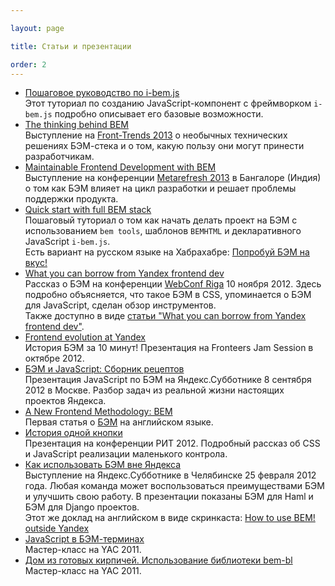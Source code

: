 ```yaml
---

layout: page

title: Статьи и презентации

order: 2
---
```


 * [Пошаговое руководство по
i-bem.js](http://ru.bem.info/tutorials/articles/bem-js-tutorial/)<br/>
Этот туториал по созданию JavaScript-компонент с фреймворком
`i-bem.js` подробно описывает его базовые возможности.
 * [The thinking behind BEM](https://vimeo.com/66474705)<br/>
Выступление на [Front-Trends 2013](http://2013.front-trends.com/) о необычных
технических решениях БЭМ-стека и о том, какую пользу они могут принести
разработчикам.
 * [Maintainable Frontend Development with
BEM](http://hasgeek.tv/metarefresh/2013/496-maintainable-frontend-development-with-bem)<br/>
Выступление на конференции [Metarefresh 2013](http://metarefresh.in/2013/) в
Бангалоре (Индия) о том как БЭМ влияет на цикл разработки и решает проблемы
поддержки продукта.
 * [Quick start with full BEM
stack](http://bem.info/articles/start-with-project-stub/)<br/>
Пошаговый туториал о том как начать делать проект на БЭМ с использованием `bem
tools`, шаблонов `BEMHTML` и декларативного JavaScript `i-bem.js`.<br/>
Есть вариант на русском языке на Хабрахабре: [Попробуй БЭМ на 
вкус!](http://habrahabr.ru/post/162385/)
 * [What you can borrow from Yandex frontend
dev](https://vimeo.com/53219242)<br/>
Рассказ о БЭМ на конференции [WebConf Riga](http://webconf.lv/) 10 ноября 2012.
Здесь подробно объясняется, что такое БЭМ в CSS, упоминается о БЭМ для
JavaScript, сделан обзор инструментов.<br/>
Также доступно в виде [статьи "What you can borrow from Yandex frontend
dev"](http://bem.info/articles/yandex-frontend-dev/).
 * [Frontend evolution at Yandex](https://vimeo.com/51897014)<br/>
История БЭМ за 10 минут! Презентация на Fronteers Jam Session в октябре 2012.
 * [БЭМ и JavaScript: Сборник
рецептов](http://events.yandex-team.ru/events/yasubbotnik/msk-sep-2012/talks/324/)<br/>
Презентация JavaScript по БЭМ на Яндекс.Субботнике 8 сентября 2012 в Москве.
Разбор задач из реальной жизни настоящих проектов Яндекса.
 * [A New Frontend Methodology:
BEM](http://coding.smashingmagazine.com/2012/04/16/a-new-front-end-methodology-bem/)<br/>
Первая статья о [БЭМ](http://bem.info) на английском языке.
 * [История одной кнопки](https://vimeo.com/40928087)<br/>
Презентация на конференции РИТ 2012. Подробный рассказ об CSS и JavaScript
реализации маленького контрола.
 * [Как использовать БЭМ вне Яндекса](https://vimeo.com/37533949)<br/>
Выступление на Яндекс.Субботнике в Челябинске 25 февраля 2012 года. Любая
команда может воспользоваться преимуществами БЭМ и улучшить свою работу. В
презентации показаны БЭМ для Haml и БЭМ для Django проектов.<br/>
Этот же доклад на английском в виде скринкаста: [How to use BEM! outside
Yandex](https://vimeo.com/38346573)
 * [JavaScript в
БЭМ-терминах](http://clubs.ya.ru/bem/replies.xml?item_no=1154)<br/>
Мастер-класс на YAC 2011.
 * [Дом из готовых кирпичей. Использование библиотеки
bem-bl](http://clubs.ya.ru/bem/replies.xml?item_no=1152)<br/>
Мастер-класс на YAC 2011.
